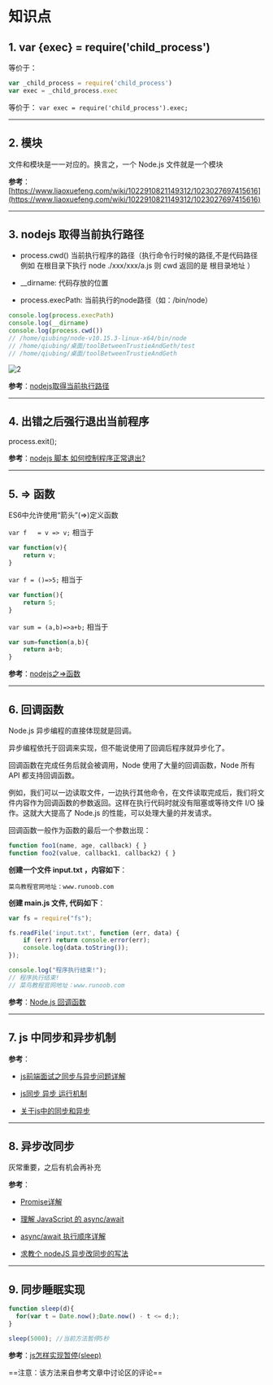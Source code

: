 # 知识点

## 1. var {exec} = require('child_process')

等价于：

```js
var _child_process = require('child_process')
var exec = _child_process.exec
```

等价于： `var exec = require('child_process').exec;`

---

## 2. 模块

文件和模块是一一对应的。换言之，一个 Node.js 文件就是一个模块

**参考**：[https://www.liaoxuefeng.com/wiki/1022910821149312/1023027697415616](https://www.liaoxuefeng.com/wiki/1022910821149312/1023027697415616)

---

## 3. nodejs 取得当前执行路径

- process.cwd() 当前执行程序的路径（执行命令行时候的路径,不是代码路径 例如 在根目录下执行 node ./xxx/xxx/a.js 则 cwd 返回的是 根目录地址 ）

- __dirname: 代码存放的位置

- process.execPath: 当前执行的node路径（如：/bin/node）

```js
console.log(process.execPath)
console.log(__dirname)
console.log(process.cwd())
// /home/qiubing/node-v10.15.3-linux-x64/bin/node
// /home/qiubing/桌面/toolBetweenTrustieAndGeth/test
// /home/qiubing/桌面/toolBetweenTrustieAndGeth
```

![2](http://ww1.sinaimg.cn/large/006alGmrly1g3hd44bgpaj312f0r4q6w.jpg)

**参考**：[nodejs取得当前执行路径](https://blog.csdn.net/ISaiSai/article/details/53442748)

---

## 4. 出错之后强行退出当前程序

process.exit();

**参考**：[nodejs 脚本 如何控制程序正常退出?](https://cnodejs.org/topic/580593b527a1d99178a98f51)

---

## 5. => 函数

ES6中允许使用“箭头”(=>)定义函数

`var f   = v => v;` 相当于

```js
var function(v){
    return v;
}
```

`var f = ()=>5;` 相当于

```js
var function(){
    return 5;
}
```

`var sum = (a,b)=>a+b;` 相当于

```js
var sum=function(a,b){
    return a+b;
}
```

**参考**：[nodejs之=>函数](https://blog.csdn.net/qq_21816375/article/details/74780009)

---

## 6. 回调函数

Node.js 异步编程的直接体现就是回调。

异步编程依托于回调来实现，但不能说使用了回调后程序就异步化了。

回调函数在完成任务后就会被调用，Node 使用了大量的回调函数，Node 所有 API 都支持回调函数。

例如，我们可以一边读取文件，一边执行其他命令，在文件读取完成后，我们将文件内容作为回调函数的参数返回。这样在执行代码时就没有阻塞或等待文件 I/O 操作。这就大大提高了 Node.js 的性能，可以处理大量的并发请求。

回调函数一般作为函数的最后一个参数出现：

```js
function foo1(name, age, callback) { }
function foo2(value, callback1, callback2) { }
```

**创建一个文件 input.txt ，内容如下**：

`菜鸟教程官网地址：www.runoob.com`

**创建 main.js 文件, 代码如下**：

```js
var fs = require("fs");

fs.readFile('input.txt', function (err, data) {
    if (err) return console.error(err);
    console.log(data.toString());
});

console.log("程序执行结束!");
// 程序执行结束!
// 菜鸟教程官网地址：www.runoob.com
```

**参考**：[Node.js 回调函数](https://www.runoob.com/nodejs/nodejs-callback.html)

---

## 7. js 中同步和异步机制

**参考**：

- [js前端面试之同步与异步问题详解](https://www.jb51.net/article/158992.htm)

- [js同步 异步 运行机制](https://www.cnblogs.com/zhengyeye/p/8980461.html)

- [关于js中的同步和异步](https://www.cnblogs.com/c3gen/p/6170504.html)

---

## 8. 异步改同步

灰常重要，之后有机会再补充

**参考**：

- [Promise详解](https://segmentfault.com/a/1190000015421820)

- [理解 JavaScript 的 async/await](https://segmentfault.com/a/1190000007535316)

- [async/await 执行顺序详解](https://www.cnblogs.com/lpggo/p/8127604.html)

- [求教个 nodeJS 异步改同步的写法](https://www.v2ex.com/t/520447)

---

## 9. 同步睡眠实现

```js
function sleep(d){
  for(var t = Date.now();Date.now() - t <= d;);
}

sleep(5000); //当前方法暂停5秒
```

**参考**：[js怎样实现暂停(sleep)](https://www.oschina.net/question/141209_21625)

==注意：该方法来自参考文章中讨论区的评论==
